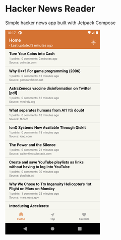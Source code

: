 # Hacker News Reader
Simple hacker news app built with Jetpack Compose

<p align="left">
  <img src="/app/src/main/res/screenshots/Screenshot_Home.png" width="300" title="screenshot">
</p>
